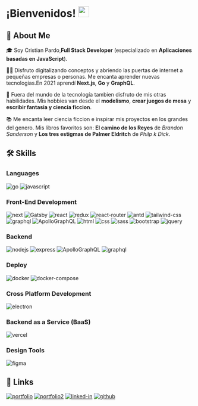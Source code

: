 # ¡Bienvenidos! <img src="https://media.giphy.com/media/hvRJCLFzcasrR4ia7z/giphy.gif" width="29px">

## 🚀 About Me

🎓 Soy Cristian Pardo,**Full Stack Developer** (especializado en **Aplicaciones basadas en JavaScript**).

👨‍💻 Disfruto digitalizando conceptos y abriendo las puertas de internet a pequeñas empresas o personas.  Me encanta aprender nuevas tecnologias.En 2021 aprendí **Next.js**, **Go** y **GraphQL**.

🎸 Fuera del mundo de la tecnología tambien disfruto de mis otras habilidades. Mis hobbies van desde el **modelismo**, **crear juegos de mesa** y **escribir fantasia y ciencia ficcion**.

📚 Me encanta leer ciencia ficcion e inspirar mis proyectos en los grandes del genero. Mis libros favoritos son: **El camino de los Reyes** de _Brandon Sanderson_ y **Los tres estigmas de Palmer Eldritch** de _Philp k Dick_.

## 🛠️ Skills

### Languages

![go](https://img.shields.io/badge/Go-3178C6?style=for-the-badge&logo=go&logoColor=white)
![javascript](https://img.shields.io/badge/JavaScript-323330?style=for-the-badge&logo=javascript&logoColor=F7DF1E)

### Front-End Development

![next](https://img.shields.io/badge/Next-000000?style=for-the-badge&logo=nextdotjs&logoColor=FFFFFF)
![Gatsby](https://img.shields.io/badge/Gatsby-663399?style=for-the-badge&logo=Gatsby&logoColor=FFFFFF)
![react](https://img.shields.io/badge/React-20232A?style=for-the-badge&logo=react&logoColor=61DAFB)
![redux](https://img.shields.io/badge/Redux-593D88?style=for-the-badge&logo=redux&logoColor=white)
![react-router](https://img.shields.io/badge/React_Router-CA4245?style=for-the-badge&logo=react-router&logoColor=white)
![antd](https://img.shields.io/badge/AntDesign-0170FE?style=for-the-badge&logo=AntDesign&logoColor=white)
![tailwind-css](https://img.shields.io/badge/tailwind_css-06B6D4?style=for-the-badge&logo=tailwind-css&logoColor=white)
![graphql](https://img.shields.io/badge/GraphQL-E434AA?style=for-the-badge&logo=graphql&logoColor=white)
![ApolloGraphQL](https://img.shields.io/badge/ApolloGraphQL-311C87?style=for-the-badge&logo=ApolloGraphQL&logoColor=white)
![html](https://img.shields.io/badge/HTML5-E34F26?style=for-the-badge&logo=html5&logoColor=white)
![css](https://img.shields.io/badge/CSS3-1572B6?style=for-the-badge&logo=css3&logoColor=white)
![sass](https://img.shields.io/badge/SASS-CC6699?style=for-the-badge&logo=sass&logoColor=white)
![bootstrap](https://img.shields.io/badge/Bootstrap-563D7C?style=for-the-badge&logo=bootstrap&logoColor=white)
![jquery](https://img.shields.io/badge/jQuery-0769AD?style=for-the-badge&logo=jquery&logoColor=white)

### Backend

![nodejs](https://img.shields.io/badge/Node.js-339933?style=for-the-badge&logo=Node.js&logoColor=white)
![express](https://img.shields.io/badge/Express-339999?style=for-the-badge&logo=Express&logoColor=white)
![ApolloGraphQL](https://img.shields.io/badge/ApolloGraphQL-311C87?style=for-the-badge&logo=ApolloGraphQL&logoColor=white)
![graphql](https://img.shields.io/badge/GraphQL-E434AA?style=for-the-badge&logo=graphql&logoColor=white)


### Deploy

![docker](https://img.shields.io/badge/Docker-2496ED?style=for-the-badge&logo=Docker&logoColor=white)
![docker-compose](https://img.shields.io/badge/Docker-DB7093?style=for-the-badge&logo=Docker&logoColor=white)

### Cross Platform Development

![electron](https://img.shields.io/badge/Electron-2C2E3B?style=for-the-badge&logo=electron&logoColor=white)

### Backend as a Service (BaaS)

![vercel](https://img.shields.io/badge/Vercel-000000?style=for-the-badge&logo=Vercel&logoColor=white)


### Design Tools

![figma](https://img.shields.io/badge/figma-000000?style=for-the-badge&logo=figma&logoColor=white)


## 🔗 Links

[![portfolio](https://img.shields.io/badge/Portfolio-5340ff?style=for-the-badge&logo=Google-chrome&logoColor=white)](https://cristianpardo.vercel.app/)
[![portfolio2](https://img.shields.io/badge/Portfolio_Tematico-5340ff?style=for-the-badge&logo=Google-chrome&logoColor=white)](https://cristianpardocasanova.vercel.app/)
[![linked-in](https://img.shields.io/badge/Linked_In-0077B5?style=for-the-badge&logo=LinkedIn&logoColor=white)](https://www.linkedin.com/in/cristian-pardo-casanova-a60251138/)
[![github](https://img.shields.io/badge/GitHub-000000?style=for-the-badge&logo=GitHub&logoColor=white)](https://github.com/BelicStorm/BelicStorm)
